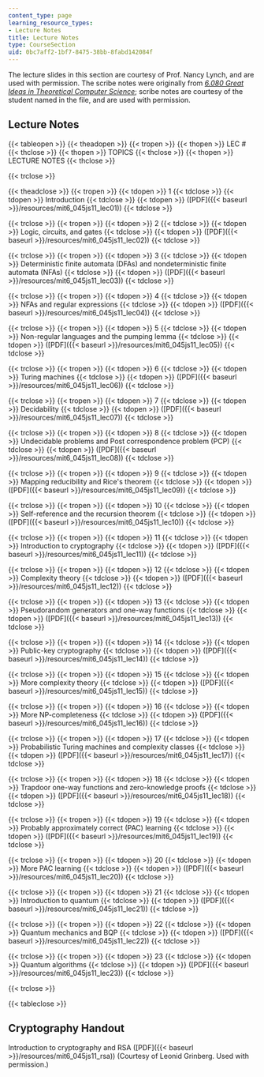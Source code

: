 ```yaml
---
content_type: page
learning_resource_types:
- Lecture Notes
title: Lecture Notes
type: CourseSection
uid: 0bc7aff2-1bf7-8475-38bb-8fabd142084f
---
```


The lecture slides in this section are courtesy of Prof. Nancy Lynch, and are used with permission. The scribe notes were originally from [_6.080 Great Ideas in Theoretical Computer Science_](/courses/6-080-great-ideas-in-theoretical-computer-science-spring-2008/); scribe notes are courtesy of the student named in the file, and are used with permission.

Lecture Notes
-------------

{{< tableopen >}}
{{< theadopen >}}
{{< tropen >}}
{{< thopen >}}
LEC #
{{< thclose >}}
{{< thopen >}}
TOPICS
{{< thclose >}}
{{< thopen >}}
LECTURE NOTES
{{< thclose >}}

{{< trclose >}}

{{< theadclose >}}
{{< tropen >}}
{{< tdopen >}}
1
{{< tdclose >}}
{{< tdopen >}}
Introduction
{{< tdclose >}}
{{< tdopen >}}
([PDF]({{< baseurl >}}/resources/mit6_045js11_lec01))
{{< tdclose >}}

{{< trclose >}}
{{< tropen >}}
{{< tdopen >}}
2
{{< tdclose >}}
{{< tdopen >}}
Logic, circuits, and gates
{{< tdclose >}}
{{< tdopen >}}
([PDF]({{< baseurl >}}/resources/mit6_045js11_lec02))
{{< tdclose >}}

{{< trclose >}}
{{< tropen >}}
{{< tdopen >}}
3
{{< tdclose >}}
{{< tdopen >}}
Deterministic finite automata (DFAs) and nondeterministic finite automata (NFAs)
{{< tdclose >}}
{{< tdopen >}}
([PDF]({{< baseurl >}}/resources/mit6_045js11_lec03))
{{< tdclose >}}

{{< trclose >}}
{{< tropen >}}
{{< tdopen >}}
4
{{< tdclose >}}
{{< tdopen >}}
NFAs and regular expressions
{{< tdclose >}}
{{< tdopen >}}
([PDF]({{< baseurl >}}/resources/mit6_045js11_lec04))
{{< tdclose >}}

{{< trclose >}}
{{< tropen >}}
{{< tdopen >}}
5
{{< tdclose >}}
{{< tdopen >}}
Non-regular languages and the pumping lemma
{{< tdclose >}}
{{< tdopen >}}
([PDF]({{< baseurl >}}/resources/mit6_045js11_lec05))
{{< tdclose >}}

{{< trclose >}}
{{< tropen >}}
{{< tdopen >}}
6
{{< tdclose >}}
{{< tdopen >}}
Turing machines
{{< tdclose >}}
{{< tdopen >}}
([PDF]({{< baseurl >}}/resources/mit6_045js11_lec06))
{{< tdclose >}}

{{< trclose >}}
{{< tropen >}}
{{< tdopen >}}
7
{{< tdclose >}}
{{< tdopen >}}
Decidability
{{< tdclose >}}
{{< tdopen >}}
([PDF]({{< baseurl >}}/resources/mit6_045js11_lec07))
{{< tdclose >}}

{{< trclose >}}
{{< tropen >}}
{{< tdopen >}}
8
{{< tdclose >}}
{{< tdopen >}}
Undecidable problems and Post correspondence problem (PCP)
{{< tdclose >}}
{{< tdopen >}}
([PDF]({{< baseurl >}}/resources/mit6_045js11_lec08))
{{< tdclose >}}

{{< trclose >}}
{{< tropen >}}
{{< tdopen >}}
9
{{< tdclose >}}
{{< tdopen >}}
Mapping reducibility and Rice's theorem
{{< tdclose >}}
{{< tdopen >}}
([PDF]({{< baseurl >}}/resources/mit6_045js11_lec09))
{{< tdclose >}}

{{< trclose >}}
{{< tropen >}}
{{< tdopen >}}
10
{{< tdclose >}}
{{< tdopen >}}
Self-reference and the recursion theorem
{{< tdclose >}}
{{< tdopen >}}
([PDF]({{< baseurl >}}/resources/mit6_045js11_lec10))
{{< tdclose >}}

{{< trclose >}}
{{< tropen >}}
{{< tdopen >}}
11
{{< tdclose >}}
{{< tdopen >}}
Introduction to cryptography
{{< tdclose >}}
{{< tdopen >}}
([PDF]({{< baseurl >}}/resources/mit6_045js11_lec11))
{{< tdclose >}}

{{< trclose >}}
{{< tropen >}}
{{< tdopen >}}
12
{{< tdclose >}}
{{< tdopen >}}
Complexity theory
{{< tdclose >}}
{{< tdopen >}}
([PDF]({{< baseurl >}}/resources/mit6_045js11_lec12))
{{< tdclose >}}

{{< trclose >}}
{{< tropen >}}
{{< tdopen >}}
13
{{< tdclose >}}
{{< tdopen >}}
Pseudorandom generators and one-way functions
{{< tdclose >}}
{{< tdopen >}}
([PDF]({{< baseurl >}}/resources/mit6_045js11_lec13))
{{< tdclose >}}

{{< trclose >}}
{{< tropen >}}
{{< tdopen >}}
14
{{< tdclose >}}
{{< tdopen >}}
Public-key cryptography
{{< tdclose >}}
{{< tdopen >}}
([PDF]({{< baseurl >}}/resources/mit6_045js11_lec14))
{{< tdclose >}}

{{< trclose >}}
{{< tropen >}}
{{< tdopen >}}
15
{{< tdclose >}}
{{< tdopen >}}
More complexity theory
{{< tdclose >}}
{{< tdopen >}}
([PDF]({{< baseurl >}}/resources/mit6_045js11_lec15))
{{< tdclose >}}

{{< trclose >}}
{{< tropen >}}
{{< tdopen >}}
16
{{< tdclose >}}
{{< tdopen >}}
More NP-completeness
{{< tdclose >}}
{{< tdopen >}}
([PDF]({{< baseurl >}}/resources/mit6_045js11_lec16))
{{< tdclose >}}

{{< trclose >}}
{{< tropen >}}
{{< tdopen >}}
17
{{< tdclose >}}
{{< tdopen >}}
Probabilistic Turing machines and complexity classes
{{< tdclose >}}
{{< tdopen >}}
([PDF]({{< baseurl >}}/resources/mit6_045js11_lec17))
{{< tdclose >}}

{{< trclose >}}
{{< tropen >}}
{{< tdopen >}}
18
{{< tdclose >}}
{{< tdopen >}}
Trapdoor one-way functions and zero-knowledge proofs
{{< tdclose >}}
{{< tdopen >}}
([PDF]({{< baseurl >}}/resources/mit6_045js11_lec18))
{{< tdclose >}}

{{< trclose >}}
{{< tropen >}}
{{< tdopen >}}
19
{{< tdclose >}}
{{< tdopen >}}
Probably approximately correct (PAC) learning
{{< tdclose >}}
{{< tdopen >}}
([PDF]({{< baseurl >}}/resources/mit6_045js11_lec19))
{{< tdclose >}}

{{< trclose >}}
{{< tropen >}}
{{< tdopen >}}
20
{{< tdclose >}}
{{< tdopen >}}
More PAC learning
{{< tdclose >}}
{{< tdopen >}}
([PDF]({{< baseurl >}}/resources/mit6_045js11_lec20))
{{< tdclose >}}

{{< trclose >}}
{{< tropen >}}
{{< tdopen >}}
21
{{< tdclose >}}
{{< tdopen >}}
Introduction to quantum
{{< tdclose >}}
{{< tdopen >}}
([PDF]({{< baseurl >}}/resources/mit6_045js11_lec21))
{{< tdclose >}}

{{< trclose >}}
{{< tropen >}}
{{< tdopen >}}
22
{{< tdclose >}}
{{< tdopen >}}
Quantum mechanics and BQP
{{< tdclose >}}
{{< tdopen >}}
([PDF]({{< baseurl >}}/resources/mit6_045js11_lec22))
{{< tdclose >}}

{{< trclose >}}
{{< tropen >}}
{{< tdopen >}}
23
{{< tdclose >}}
{{< tdopen >}}
Quantum algorithms
{{< tdclose >}}
{{< tdopen >}}
([PDF]({{< baseurl >}}/resources/mit6_045js11_lec23))
{{< tdclose >}}

{{< trclose >}}

{{< tableclose >}}

Cryptography Handout
--------------------

Introduction to cryptography and RSA ([PDF]({{< baseurl >}}/resources/mit6_045js11_rsa)) (Courtesy of Leonid Grinberg. Used with permission.)